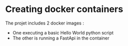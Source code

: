 # Creating docker containers

The projet includes 2 docker images :


- One executing a basic Hello World python script
- The other is running a FastApi in the container
